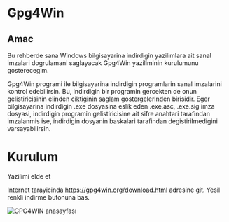 # Gpg4Win

## Amac

Bu rehberde sana Windows bilgisayarina indirdigin yazilimlara ait sanal imzalari dogrulamani saglayacak Gpg4Win yaziliminin kurulumunu gosterecegim.

Gpg4Win programi ile bilgisayarina indirdigin programlarin sanal imzalarini kontrol edebilirsin. Bu, indirdigin bir programin gercekten de onun gelistiricisinin elinden ciktiginin saglam gostergelerinden birisidir. Eger bilgisayarina indirdigin .exe dosyasina eslik eden .exe.asc, .exe.sig imza dosyasi, indirdigin programin gelistiricisine ait sifre anahtari tarafindan imzalanmis ise, indirdigin dosyanin baskalari tarafindan degistirilmedigini varsayabilirsin.

# Kurulum

Yazilimi elde et

Internet tarayicinda https://gpg4win.org/download.html adresine git. Yesil renkli indirme butonuna bas.

![GPG4WIN anasayfası](https://ibb.co/Gf8jHTYL)

